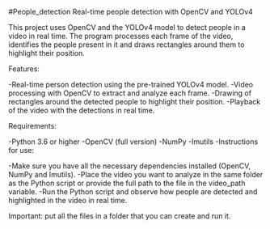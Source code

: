 #People_detection
Real-time people detection with OpenCV and YOLOv4

This project uses OpenCV and the YOLOv4 model to detect people in a video in real time. The program processes each frame of the video, identifies the people present in it and draws rectangles around them to highlight their position.

Features:

-Real-time person detection using the pre-trained YOLOv4 model.
-Video processing with OpenCV to extract and analyze each frame.
-Drawing of rectangles around the detected people to highlight their position.
-Playback of the video with the detections in real time.

Requirements:

-Python 3.6 or higher
-OpenCV (full version)
-NumPy
-Imutils
-Instructions for use:

-Make sure you have all the necessary dependencies installed (OpenCV, NumPy and Imutils).
-Place the video you want to analyze in the same folder as the Python script or provide the full path to the file in the video_path variable.
-Run the Python script and observe how people are detected and highlighted in the video in real time.

Important: put all the files in a folder that you can create and run it.
